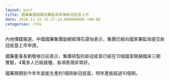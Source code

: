 ```yaml
---
layout: post
title: 國藥集團據報向藥監局申請新冠疫苗上市
date: 2020-11-25 15:17:14.000000000 +08:00
categories: rthk
---
```


內地傳媒報道，中國國藥集團副總經理石晟怡表示，集團已經向國家藥監局提交新冠疫苗上市申請。

國藥董事長劉敬楨日前表示，集團研製的新冠疫苗已經在10個國家開展臨床三期實驗，4萬多人已經接種，各項表現非常好。

國藥預期到今年年底能生產約1億劑新冠疫苗，明年產能超過10億劑。
